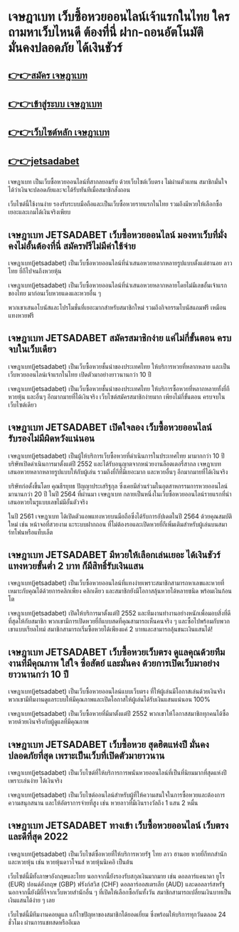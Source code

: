 # เจษฎาเบท เว็บซื้อหวยออนไลน์เจ้าแรกในไทย ใครถามหาเว็บไหนดี ต้องที่นี่ ฝาก-ถอนอัตโนมัติ มั่นคงปลอดภัย ได้เงินชัวร์
 
## [👉👉สมัคร เจษฎาเบท](https://thailotto.com/affiliate/ce9e80d00f0d4796e6cf394d06edc4ec)
 
## [👉👉เข้าสู่ระบบ เจษฎาเบท](https://thailotto.com/affiliate/ce9e80d00f0d4796e6cf394d06edc4ec)
 
## [👉👉เว็บไซต์หลัก เจษฎาเบท](https://thailotto.com/affiliate/ce9e80d00f0d4796e6cf394d06edc4ec)

## [👉👉jetsadabet](https://thailotto.com/affiliate/ce9e80d00f0d4796e6cf394d06edc4ec)
 
เจษฎาเบท เป็นเว็บซื้อหวยออนไลน์ที่สากลยอมรับ ด้วยเว็บไซต์เว็บตรง ไม่ผ่านตัวแทน สมาชิกมั่นใจได้ว่าเงินจะปลอดภัยและจะได้รับทันทีเมื่อสมาชิกสั่งถอน

เว็บไซต์นี้ใช้งานง่าย รองรับระบบมือถือและเป็นเว็บซื้อหวยรายแรกในไทย รวมถึงมีหวยให้เลือกซื้อเยอะและเกมได้เงินจริงเพียบ
 
## เจษฎาเบท JETSADABET เว็บซื้อหวยออนไลน์ มองหาเว็บที่มั่งคงไม่อั้นต้องที่นี่ สมัครฟรีไม่มีค่าใช้จ่าย
 
เจษฎาเบท(jetsadabet) เป็นเว็บซื้อหวยออนไลน์ที่นำเสนอหวยหลากหลายรูปแบบตั้งแต่ฮานอย ลาว ไทย ยี่กีไปจนถึงหวยหุ้น

เจษฎาเบท(jetsadabet)  เป็นเว็บซื้อหวยออนไลน์ที่นำเสนอหวยหลากหลายโดยไม่มีเลขอั้นเจ้าแรกของไทย มาก่อนเว็บหวยแดงและหวยอื่น ๆ

พวกเขาเสนอโบนัสและโปรโมชั่นที่เยอะมากสำหรับสมาชิกใหม่ รวมถึงกิจกรรมโบนัสแถมฟรี เหมือนแทงหวยฟรี
 
## เจษฎาเบท JETSADABET สมัครสมาชิกง่าย แค่ไม่กี่ขั้นตอน ครบจบในเว็บเดียว
 
เจษฎาเบท(jetsadabet) เป็นเว็บซื้อหวยชั้นนำของประเทศไทย ให้บริการหวยที่หลากหลาย และเป็นเว็บหวยออนไลน์เจ้าแรกในไทย เปิดตัวมาอย่างยาวนานกว่า 10 ปี

เจษฎาเบท(jetsadabet) เป็นเว็บซื้อหวยชั้นนำของประเทศไทย ให้บริการซื้อหวยที่หลากหลายทั้งยี่กี หวยหุ้น และอื่นๆ อีกมากมายที่ได้เงินจริง เว็บไซต์สมัครสมาชิกง่ายมาก เพียงไม่กี่ขั้นตอน ครบจบในเว็บไซต์เดียว
 
## เจษฎาเบท JETSADABET เปิดใจลอง เว็บซื้อหวยออนไลน์ รับรองไม่มีผิดหวังแน่นอน
 
เจษฎาเบท(jetsadabet) เป็นผู้ให้บริการเว็บซื้อหวยที่ดำเนินการในประเทศไทย มามากกว่า 10 ปี บริษัทเปิดดำเนินการมาตั้งแต่ปี 2552 และได้รับอนุญาตจากหน่วยงานล็อตเตอรี่สากล เจษฎาเบท เสนอหวยหลากหลายรูปแบบให้กับผู้เล่น รวมถึงยี่กีที่มีเยอะมาก และหวยอื่นๆ อีกมากมายที่ได้เงินจริง

บริษัทก่อตั้งขึ้นโดย คุณธีรยุทธ ปัญญาประเสริฐกุล ซึ่งเคยมีส่วนร่วมในอุตสาหกรรมการหวยออนไลน์มานานกว่า 20 ปี ในปี 2564 ที่ผ่านมา เจษฎาเบท กลายเป็นหนึ่งในเว็บซื้อหวยออนไลน์รายแรกที่นำเสนอหวยในรูแบบเลขไม่มีอั้นตัวจริง

ในปี 2561 เจษฎาเบท ได้เปิดตัวแอพแทงหวยบนมือถือซึ่งได้รับการอัปเดตในปี 2564 ด้วยคุณสมบัติใหม่ เช่น หน้าจอที่สวยงาม แะระบบฝากถอน ที่ไม่ต้องรอและเปิดหวยยี่กีเพิ่มเติมสำหรับผู้เล่นบนสมาร์ทโฟนหรือแท็บเล็ต
 
## เจษฎาเบท JETSADABET มีหวยให้เลือกเล่นเยอะ ได้เงินชัวร์ แทงหวยขั้นต่ำ 2 บาท ก็มีสิทธิ์รับเงินแสน
 
เจษฎาเบท(jetsadabet) เป็นเว็บซื้อหวยออนไลน์ที่แทงง่ายเพราะสมาชิกสามารถหาเลขและหวยที่เหมาะกับคุณได้ด้วยการคลิกเพียง คลิกเดียว และสมาชิกยังมีโอกาสลุ้นหวยได้หลายชนิด พร้อมเงินก้อนโต

เจษฎาเบท(jetsadabet) เปิดให้บริการมาตั้งแต่ปี 2552 และทีมงานทำงานอย่างหนักเพื่อมอบสิ่งที่ดีที่สุดให้กับสมาชิก พวกเขามีการเปิดหวยยี่กีแบบสดที่คุณสามารถเห็นคนจริง ๆ และซื้อไปพร้อมกับพวกเขาแบบเรียลไทม์ สมาชิกสามารถเริ่มซื้อหวยได้เพียงแค่ 2 บาทและสามารถลุ้นชนะเงินแสนได้!

 
## เจษฎาเบท JETSADABET เว็บซื้อหวยเว็บตรง ดูแลคุณด้วยทีมงานที่มีคุณภาพ ใส่ใจ ซื่อสัตย์ และมั่นคง ด้วยการเปิดเว็บมาอย่างยาวนานกว่า 10 ปี
 
เจษฎาเบท(jetsadabet) เป็นเว็บซื้อหวยออนไลน์แบบเว็บตรง ที่ให้ผู้เล่นมีโอกาสเล่นด้วยเงินจริง พวกเขามีทีมงานดูแลระบบให้มีคุณภาพและเปิดโอกาสให้ผู้เล่นได้รับเงินแสนแน่นอน 100%

เจษฎาเบท(jetsadabet) เป็นเว็บซื้อหวยที่มีมาตั้งแต่ปี 2552 พวกเขาให้โอกาสสมาชิกทุกคนได้ซื้อหวยด้วยเงินจริงกับผู้ดูแลที่มีคุณภาพ

 
## เจษฎาเบท JETSADABET เว็บซื้อหวย สุดฮิตแห่งปี มั่นคงปลอดภัยที่สุด เพราะเป็นเว็บที่เปิดตัวมายาวนาน
 
เจษฎาเบท(jetsadabet) เป็นเว็บไซต์ที่ให้บริการการพนันหวยออนไลน์ที่เป็นที่นิยมมากที่สุดแห่งปี เพราะเล่นง่าย ได้เงินจริง

เจษฎาเบท(jetsadabet) เป็นเว็บไซต์ออนไลน์สำหรับผู้ที่ให้ความสนใจในการซื้อหวยและต้องการความสนุกสนาน และให้อัตราการจ่ายที่สูง เช่น หวยลาวที่มีเงินรางวัลถึง 1 แสน 2 หมื่น
 
 
## เจษฎาเบท JETSADABET ทางเข้า เว็บซื้อหวยออนไลน์ เว็บตรง และดีที่สุด 2022
 
เจษฎาเบท(jetsadabet) เป็นเว็บไซต์ซื้อหวยที่ให้บริการหวยรัฐ ไทย ลาว ฮานอย หวยยี่กีทกสำนัก และหวยหุ้น เช่น หวยหุ้นดาวโจนส์ หวยหุ้นนิเคอิ เป็นต้น

เว็บไซต์นี้มีทั้งภาษาอังกฤษและไทย นอกจากนี้ยังรองรับสกุลเงินมากมาย เช่น ดอลลาร์แคนาดา ยูโร (EUR) ปอนด์อังกฤษ (GBP) ฟรังก์สวิส (CHF) ดอลลาร์ออสเตรเลีย (AUD) และดอลลาร์สหรัฐ นอกจากนี้ยังมียี่กีจากเว็บหวยสำนักอื่น ๆ ที่เปิดให้เลือกซื้อกันทั้งวัน สมาชิกสามารถเปลี่ยนเงินบาทเป็นเงินแสนได้ง่าย ๆ เลย

เว็บไซต์นี้มีทีมงานคอยดูแล แก้ไำขปัญหาของสมาชิกได้ยอดเยี่ยม ซึ่งพร้อมให้บริการทุกวันตลอด 24 ชั่วโมง ผ่านการแชทสดหรืออีเมล